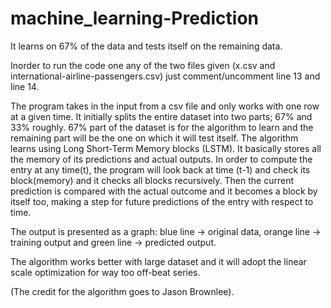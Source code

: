 # machine_learning-Prediction
It learns on 67% of the data and tests itself on the remaining data.

Inorder to run the code one any of the two files given (x.csv and international-airline-passengers.csv) just comment/uncomment line 13 and line 14.


The program takes in the input from a csv file and only works with one row at a given time. It initially splits the entire dataset into two parts; 67% and 33% roughly. 67% part of the dataset is for the algorithm to learn and the remaining part will be the one on which it will test itself. The algorithm learns using Long Short-Term Memory blocks (LSTM). It basically stores all the memory of its predictions and actual outputs. In order to compute the entry at any time(t), the program will look back at time (t-1) and check its block(memory) and it checks all blocks recursively. Then the current prediction is compared with the actual outcome and it becomes a block by itself too, making a step for future predictions of the entry with respect to time.

The output is presented as a graph: blue line -> original data, orange line -> training output and green line -> predicted output.

The algorithm works better with large dataset and it will adopt the linear scale optimization for way too off-beat series.

(The credit for the algorithm goes to Jason Brownlee).
